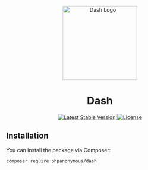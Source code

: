 <p align="center">
  <img src="https://phpdash.com/web/assets/images/dash/SVG/blue.svg" alt="Dash Logo" width="200">
  <h1 align="center">Dash</h1>
</p>

<p align="center">
  <a href="https://packagist.org/packages/phpanonymous/dash">
    <img src="https://img.shields.io/packagist/v/phpanonymous/dash" alt="Latest Stable Version">
  </a>
  <a href="https://packagist.org/packages/phpanonymous/dash">
    <img src="https://img.shields.io/packagist/l/phpanonymous/dash" alt="License">
  </a>
</p>

## Installation

You can install the package via Composer:

```bash
composer require phpanonymous/dash
